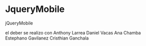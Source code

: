 # JqueryMobile
jQueryMobile

el deber se realizo con Anthony Larrea Daniel Vacas Ana Chamba Estephano Gavilanez Cristhian Ganchala
